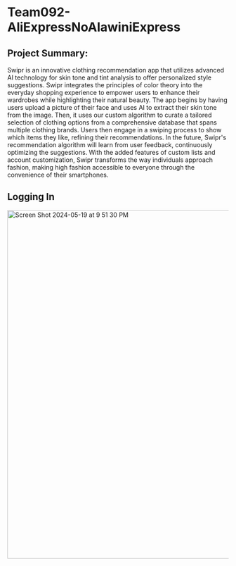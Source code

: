# Team092-AliExpressNoAlawiniExpress

## Project Summary:
Swipr is an innovative clothing recommendation app that utilizes advanced AI technology for skin tone and tint analysis to offer personalized style suggestions. Swipr integrates the principles of color theory into the everyday shopping experience to empower users to enhance their wardrobes while highlighting their natural beauty. The app begins by having users upload a picture of their face and uses AI to extract their skin tone from the image. Then, it uses our custom algorithm to curate a tailored selection of clothing options from a comprehensive database that spans multiple clothing brands. Users then engage in a swiping process to show which items they like, refining their recommendations. In the future, Swipr's recommendation algorithm will learn from user feedback, continuously optimizing the suggestions. With the added features of custom lists and account customization, Swipr transforms the way individuals approach fashion, making high fashion accessible to everyone through the convenience of their smartphones.

## Logging In
<img width="792" alt="Screen Shot 2024-05-19 at 9 51 30 PM" src="https://github.com/ritvikmanda03/Swipr-Full-Stack-Application/assets/154103220/b8d3620a-5a9b-49a3-a885-0dd900eeaadb">
